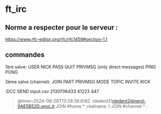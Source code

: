 # ft_irc

## Norme a respecter pour le serveur :
https://www.rfc-editor.org/rfc/rfc1459#section-1.1

## commandes

1ère salve:
USER
NICK
PASS
QUIT
PRIVMSG (only direct messages)
PING
PONG


2ème salve (channel):
JOIN
PART
PRIVMSG
MODE
TOPIC
INVITE
KICK


:DCC SEND input.csv 2130706433 41223 447
> @time=2024-08-26T13:28:38.618Z :nledent2!nledent2@nerd-9AE5B52D.unyc.it JOIN #home * :realname
:<nick>!<user> JOIN #channel * :<realname>